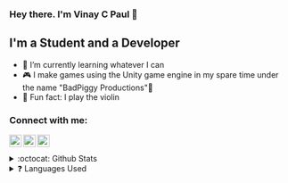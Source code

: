 ### Hey there. I'm Vinay C Paul 👋

## I'm a Student and a Developer

- 🔭 I’m currently learning whatever I can
- 🎮 I make games using the Unity game engine in my spare time under the name "BadPiggy Productions"🐷
- 🎻 Fun fact: I play the violin

### Connect with me:

[<img align="left" alt="Vinay Paul | LinkedIn" width="22px" src="https://cdn.jsdelivr.net/npm/simple-icons@v3/icons/linkedin.svg" />][linkedin]
[<img align="left" alt="Vinay Paul | Twitter" width="22px" src="https://cdn.jsdelivr.net/npm/simple-icons@v3/icons/twitter.svg" />][twitter]
[<img align="left" alt="Vinay Paul | Instagram" width="22px" src="https://cdn.jsdelivr.net/npm/simple-icons@v3/icons/instagram.svg" />][instagram]

<br />


<br />
<details>
  <summary>:octocat: Github Stats</summary>
  <img alt="VCP's github stats" align="left" src="https://github-readme-stats.vercel.app/api?username=VCP-dev&&show_icons=true&title_color=ea00f5&icon_color=ea00f5&text_color=000&bg_color=fff">
</details>
<details>
  <summary>❓ Languages Used</summary>
<img src ="https://github-readme-stats.vercel.app/api/top-langs/?username=VCP-dev&theme=dark&hide_langs_below%20=%201" />
</details>



[twitter]:https://twitter.com/VinayCPaul
[instagram]:https://www.instagram.com/vinay_paul490
[linkedin]:https://www.linkedin.com/in/vinay-c-paul-a1b269188

